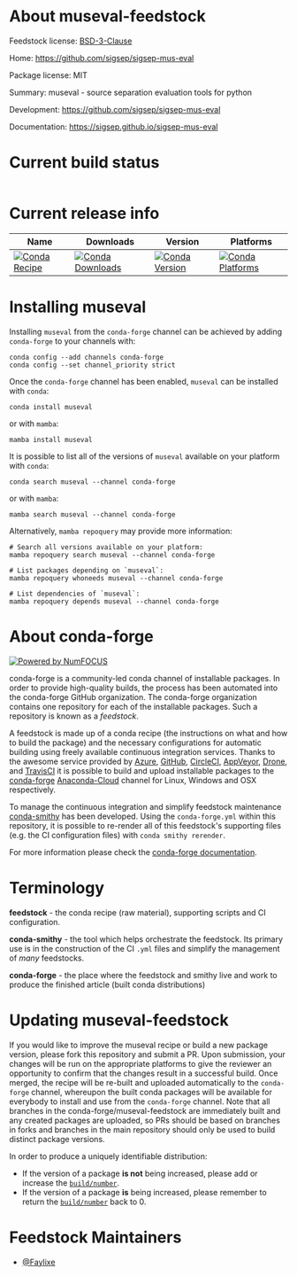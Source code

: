 About museval-feedstock
=======================

Feedstock license: [BSD-3-Clause](https://github.com/conda-forge/museval-feedstock/blob/main/LICENSE.txt)

Home: https://github.com/sigsep/sigsep-mus-eval

Package license: MIT

Summary: museval - source separation evaluation tools for python

Development: https://github.com/sigsep/sigsep-mus-eval

Documentation: https://sigsep.github.io/sigsep-mus-eval

Current build status
====================


<table>
</table>

Current release info
====================

| Name | Downloads | Version | Platforms |
| --- | --- | --- | --- |
| [![Conda Recipe](https://img.shields.io/badge/recipe-museval-green.svg)](https://anaconda.org/conda-forge/museval) | [![Conda Downloads](https://img.shields.io/conda/dn/conda-forge/museval.svg)](https://anaconda.org/conda-forge/museval) | [![Conda Version](https://img.shields.io/conda/vn/conda-forge/museval.svg)](https://anaconda.org/conda-forge/museval) | [![Conda Platforms](https://img.shields.io/conda/pn/conda-forge/museval.svg)](https://anaconda.org/conda-forge/museval) |

Installing museval
==================

Installing `museval` from the `conda-forge` channel can be achieved by adding `conda-forge` to your channels with:

```
conda config --add channels conda-forge
conda config --set channel_priority strict
```

Once the `conda-forge` channel has been enabled, `museval` can be installed with `conda`:

```
conda install museval
```

or with `mamba`:

```
mamba install museval
```

It is possible to list all of the versions of `museval` available on your platform with `conda`:

```
conda search museval --channel conda-forge
```

or with `mamba`:

```
mamba search museval --channel conda-forge
```

Alternatively, `mamba repoquery` may provide more information:

```
# Search all versions available on your platform:
mamba repoquery search museval --channel conda-forge

# List packages depending on `museval`:
mamba repoquery whoneeds museval --channel conda-forge

# List dependencies of `museval`:
mamba repoquery depends museval --channel conda-forge
```


About conda-forge
=================

[![Powered by
NumFOCUS](https://img.shields.io/badge/powered%20by-NumFOCUS-orange.svg?style=flat&colorA=E1523D&colorB=007D8A)](https://numfocus.org)

conda-forge is a community-led conda channel of installable packages.
In order to provide high-quality builds, the process has been automated into the
conda-forge GitHub organization. The conda-forge organization contains one repository
for each of the installable packages. Such a repository is known as a *feedstock*.

A feedstock is made up of a conda recipe (the instructions on what and how to build
the package) and the necessary configurations for automatic building using freely
available continuous integration services. Thanks to the awesome service provided by
[Azure](https://azure.microsoft.com/en-us/services/devops/), [GitHub](https://github.com/),
[CircleCI](https://circleci.com/), [AppVeyor](https://www.appveyor.com/),
[Drone](https://cloud.drone.io/welcome), and [TravisCI](https://travis-ci.com/)
it is possible to build and upload installable packages to the
[conda-forge](https://anaconda.org/conda-forge) [Anaconda-Cloud](https://anaconda.org/)
channel for Linux, Windows and OSX respectively.

To manage the continuous integration and simplify feedstock maintenance
[conda-smithy](https://github.com/conda-forge/conda-smithy) has been developed.
Using the ``conda-forge.yml`` within this repository, it is possible to re-render all of
this feedstock's supporting files (e.g. the CI configuration files) with ``conda smithy rerender``.

For more information please check the [conda-forge documentation](https://conda-forge.org/docs/).

Terminology
===========

**feedstock** - the conda recipe (raw material), supporting scripts and CI configuration.

**conda-smithy** - the tool which helps orchestrate the feedstock.
                   Its primary use is in the construction of the CI ``.yml`` files
                   and simplify the management of *many* feedstocks.

**conda-forge** - the place where the feedstock and smithy live and work to
                  produce the finished article (built conda distributions)


Updating museval-feedstock
==========================

If you would like to improve the museval recipe or build a new
package version, please fork this repository and submit a PR. Upon submission,
your changes will be run on the appropriate platforms to give the reviewer an
opportunity to confirm that the changes result in a successful build. Once
merged, the recipe will be re-built and uploaded automatically to the
`conda-forge` channel, whereupon the built conda packages will be available for
everybody to install and use from the `conda-forge` channel.
Note that all branches in the conda-forge/museval-feedstock are
immediately built and any created packages are uploaded, so PRs should be based
on branches in forks and branches in the main repository should only be used to
build distinct package versions.

In order to produce a uniquely identifiable distribution:
 * If the version of a package **is not** being increased, please add or increase
   the [``build/number``](https://docs.conda.io/projects/conda-build/en/latest/resources/define-metadata.html#build-number-and-string).
 * If the version of a package **is** being increased, please remember to return
   the [``build/number``](https://docs.conda.io/projects/conda-build/en/latest/resources/define-metadata.html#build-number-and-string)
   back to 0.

Feedstock Maintainers
=====================

* [@Faylixe](https://github.com/Faylixe/)

